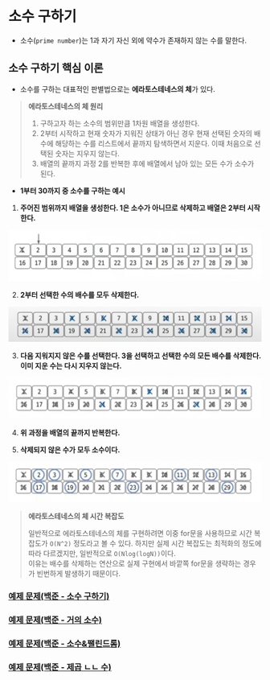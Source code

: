 # 소수 구하기

- 소수(`prime number`)는 1과 자기 자신 외에 약수가 존재하지 않는 수를 말한다.


## 소수 구하기 핵심 이론

- 소수를 구하는 대표적인 판별법으로는 **에라토스테네스의 체**가 있다.

> **에라토스테네스의 체 원리**
> 1. 구하고자 하는 소수의 범위만큼 1차원 배열을 생성한다.
> 2. 2부터 시작하고 현재 숫자가 지워진 상태가 아닌 경우 현재 선택된 숫자의 배수에 해당하는 수를 리스트에서 끝까지 탐색하면서 지운다. 이때 처음으로 선택된 숫자는 지우지 않는다.
> 3. 배열의 끝까지 과정 2를 반복한 후에 배열에서 남아 있는 모든 수가 소수가 된다.

- **1부터 30까지 중 소수를 구하는 예시**

1. **주어진 범위까지 배열을 생성한다. 1은 소수가 아니므로 삭제하고 배열은 2부터 시작한다.**

![img.png](image/img.png)

2. **2부터 선택한 수의 배수를 모두 삭제한다.**

![img_1.png](image/img_1.png)

3. **다음 지워지지 않은 수를 선택한다. 3을 선택하고 선택한 수의 모든 배수를 삭제한다. 이미 지운 수는 다시 지우지 않는다.**

![img_2.png](image/img_2.png)

4. **위 과정을 배열의 끝까지 반복한다.**

5. **삭제되지 않은 수가 모두 소수이다.**

![img_3.png](image/img_3.png)

> **에라토스테네스의 체 시간 복잡도**
> 
> 일반적으로 에라토스테네스의 체를 구현하려면 이중 for문을 사용하므로 시간 복잡도가 `O(N^2)` 정도라고 볼 수 있다. 하지만 실제 시간 복잡도는 최적화의 정도에 따라
> 다르겠지만, 일반적으로 `O(Nlog(logN))`이다.<br>
> 이유는 배수를 삭제하는 연산으로 실제 구현에서 바깥쪽 for문을 생략하는 경우가 빈번하게 발생하기 때문이다. 


### [예제 문제(백준 - 소수 구하기)](https://github.com/genesis12345678/TIL/blob/main/algorithm/numberTheory/getPrime/Example_1.md#%EC%86%8C%EC%88%98-%EA%B5%AC%ED%95%98%EA%B8%B0-%EC%98%88%EC%A0%9C---1)

### [예제 문제(백준 - 거의 소수)](https://github.com/genesis12345678/TIL/blob/main/algorithm/numberTheory/getPrime/Example_2.md#%EC%86%8C%EC%88%98-%EA%B5%AC%ED%95%98%EA%B8%B0-%EC%98%88%EC%A0%9C---2)

### [예제 문제(백준 - 소수&팰린드롬)](https://github.com/genesis12345678/TIL/blob/main/algorithm/numberTheory/getPrime/Example_3.md#%EC%86%8C%EC%88%98-%EA%B5%AC%ED%95%98%EA%B8%B0-%EC%98%88%EC%A0%9C---3)

### [예제 문제(백준 - 제곱 ㄴㄴ 수)](https://github.com/genesis12345678/TIL/blob/main/algorithm/numberTheory/getPrime/Example_4.md#%EC%86%8C%EC%88%98-%EA%B5%AC%ED%95%98%EA%B8%B0-%EC%98%88%EC%A0%9C---4)